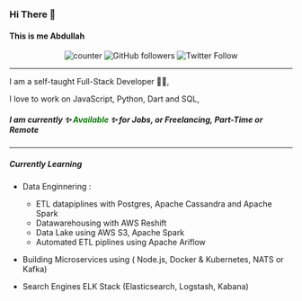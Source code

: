 ### Hi There 👋

#### This is me Abdullah

<center>

![counter](https://enuo42nux1rll7f.m.pipedream.net)
![GitHub followers](https://img.shields.io/github/followers/kurdi89?label=Github%20%F0%9F%91%8B&color=green)
![Twitter Follow](https://img.shields.io/twitter/follow/3boOodE?label=Twitter%20%F0%9F%91%8B&style=flat&color=1DA1F2)

</center>

---

I am a self-taught Full-Stack Developer 👨‍💻,

I love to work on JavaScript, Python, Dart and SQL,

##### I am currently ✨ <span style="color:green"> _Available_ </span> ✨ for Jobs, or Freelancing, Part-Time or Remote

---

##### Currently Learning

- Data Enginnering :

  - ETL datapiplines with Postgres, Apache Cassandra and Apache Spark
  - Datawarehousing with AWS Reshift
  - Data Lake using AWS S3, Apache Spark
  - Automated ETL piplines using Apache Ariflow

- Building Microservices using ( Node.js, Docker & Kubernetes, NATS or Kafka)

- Search Engines ELK Stack (Elasticsearch, Logstash, Kabana)

<!--
**kurdi89/kurdi89** is a ✨ _special_ ✨ repository because its `README.md` (this file) appears on your GitHub profile.

Here are some ideas to get you started:

- 🔭 I’m currently working on ...
- 🌱 I’m currently learning ...
- 👯 I’m looking to collaborate on ...
- 🤔 I’m looking for help with ...
- 💬 Ask me about ...
- 📫 How to reach me: ...
- 😄 Pronouns: ...
- ⚡ Fun fact: ...
-->
